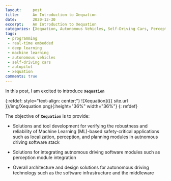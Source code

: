 ```yaml
---
layout:     post
title:      An Introduction to Xequation
date:       2020-12-30
excerpt:    An Introduction to Xequation
categories: [Xequation, Autonomous Vehicles, Self-Driving Cars, Perception, Localization, Motion Planning, Control, Real-time Embedded Programming]
tags:
 - programming
 - real-time embedded
 - deep learning
 - machine learning
 - autonomous vehicles
 - self-driving cars
 - autopilot
 - xequation
comments: true
---
```


In this post, I am excited to introduce __`Xequation`__

{:refdef: style="text-align: center;"}
![Xequation]({{ site.url }}/img/Xequation.png){:height="36%" width="36%"}
{: refdef}

The objective of __`Xequation`__ is to provide:
* Solutions and tool development for verifying the robustness and reliability of Machine Learning (ML)-based safety-critical applications such as localization, perception, and planning modules in autnomous driving software stack
  
* Solutions for integrating autnomous driving software modules such as perception module integration

* Overall architecture and design solutions for autonomous driving technology such as the software infrastructure and the middleware
